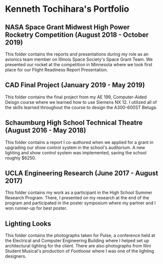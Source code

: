 # Kenneth Tochihara's Portfolio
## NASA Space Grant Midwest High Power Rocketry Competition (August 2018 - October 2019)
This folder contains the reports and presentations during my role as an avionics team member on Illinois Space Society's Space Grant Team. We presented our rocket at the competition in Minnesota where we took first place for our Flight Readiness Report Presentation.
## CAD Final Project (January 2019 - May 2019)
This folder contains the final project from my AE 199, Computer-Aided Deisgn course where we learned how to use Siemens NX 12. I utilized all of the skills learned throughout the course to design the A300-600ST Beluga.
## Schaumburg High School Technical Theatre (August 2016 - May 2018)
This folder contains a report I co-authored when we applied for a grant in upgrading our show control system in the school's auditorium. A new lighting and show control system was implemented, saving the school roughly $6250.
## UCLA Engineering Research (June 2017 - August 2017)
This folder contains my work as a participant in the High School Summer Research Program. There, I presented on my research at the end of the program and participated in the poster symposium where my partner and I won runner-up for best poster.
## Lighting Looks
This folder contains the photographs taken for Pulse, a conference held at the Electrical and Computer Engineering Building where I helped set up architectural lighting for the client. There are also photographs from Illini Student Musical's production of *Footloose* where I was one of the lighting designers.
